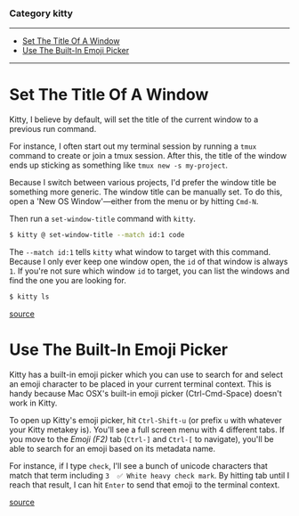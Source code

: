 ### Category kitty

---

 - [Set The Title Of A Window](#set-the-title-of-a-window)
 - [Use The Built-In Emoji Picker](#use-the-built-in-emoji-picker)

---

# Set The Title Of A Window

Kitty, I believe by default, will set the title of the current window to a
previous run command.

For instance, I often start out my terminal session by running a `tmux` command
to create or join a tmux session. After this, the title of the window ends up
sticking as something like `tmux new -s my-project`.

Because I switch between various projects, I'd prefer the window title be
something more generic. The window title can be manually set. To do this, open
a 'New OS Window'—either from the menu or by hitting `Cmd-N`.

Then run a `set-window-title` command with `kitty`.

```bash
$ kitty @ set-window-title --match id:1 code
```

The `--match id:1` tells `kitty` what window to target with this command.
Because I only ever keep one window open, the `id` of that window is always
`1`. If you're not sure which window `id` to target, you can list the windows
and find the one you are looking for.

```bash
$ kitty ls
```

[source](https://sw.kovidgoyal.net/kitty/remote-control.html#kitty-set-window-title)

# Use The Built-In Emoji Picker

Kitty has a built-in emoji picker which you can use to search for and select an
emoji character to be placed in your current terminal context. This is handy
because Mac OSX's built-in emoji picker (Ctrl-Cmd-Space) doesn't work in Kitty.

To open up Kitty's emoji picker, hit `Ctrl-Shift-u` (or prefix `u` with
whatever your Kitty metakey is). You'll see a full screen menu with 4 different
tabs. If you move to the _Emoji (F2)_ tab (`Ctrl-]` and `Ctrl-[` to navigate),
you'll be able to search for an emoji based on its metadata name.

For instance, if I type `check`, I'll see a bunch of unicode characters that
match that term including `3  ✅ White heavy check mark`. By hitting tab until
I reach that result, I can hit `Enter` to send that emoji to the terminal
context.

[source](https://sw.kovidgoyal.net/kitty/kittens/unicode-input.html)

